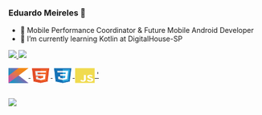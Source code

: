 ### Eduardo Meireles 👋

- 🔭 Mobile Performance Coordinator & Future Mobile Android Developer
- 🌱 I’m currently learning Kotlin at DigitalHouse-SP

 <div>
  <a href="https://github.com/eduardomeireles87">
  <img height="180em" src="https://github-readme-stats.vercel.app/api?username=eduardomeireles87&show_icons=true&theme=dracula&include_all_commits=true&count_private=true"/>
  <img height="180em" src="https://github-readme-stats.vercel.app/api/top-langs/?username=eduardomeireles87&layout=compact&langs_count=7&theme=dracula"/>
</div>
  
  <div style="display: inline_block"><br>
    <link rel="stylesheet" href="https://cdn.jsdelivr.net/gh/devicons/devicon@v2.12.0/devicon.min.css">
  <img align="center" alt="Js" height="30" width="40" src="https://raw.githubusercontent.com/devicons/devicon/9f4f5cdb393299a81125eb5127929ea7bfe42889/icons/kotlin/kotlin-original.svg">
  <img align="center" alt="HTML" height="30" width="40" src="https://raw.githubusercontent.com/devicons/devicon/master/icons/html5/html5-original.svg">
  <img align="center" alt="CSS" height="30" width="40" src="https://raw.githubusercontent.com/devicons/devicon/master/icons/css3/css3-original.svg">
  <img align="center" alt="Js" height="30" width="40" src="https://raw.githubusercontent.com/devicons/devicon/master/icons/javascript/javascript-plain.svg">
'
 
  
</div>
  
##
  
  <div> 
  <a href="https://www.linkedin.com/in/meireleseduardo/" target="_blank"><img src="https://img.shields.io/badge/-LinkedIn-%230077B5?style=for-the-badge&logo=linkedin&logoColor=white" target="_blank"></a>  
   

</div>


